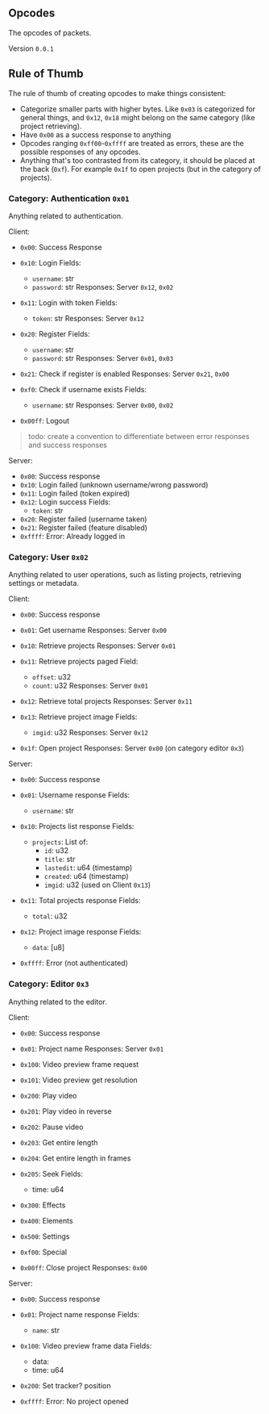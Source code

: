 ## Opcodes

The opcodes of packets.

Version `0.0.1`

## Rule of Thumb

The rule of thumb of creating opcodes to make things consistent:
 - Categorize smaller parts with higher bytes. Like `0x03` is categorized for general things, and `0x12`, `0x18` might belong on the same category (like project retrieving).
 - Have `0x00` as a success response to anything
 - Opcodes ranging `0xff00`-`0xffff` are treated as errors, these are the possible responses of any opcodes.
 - Anything that's too contrasted from its category, it should be placed at the back (`0xf`). For example `0x1f` to open projects (but in the category of projects).

### Category: Authentication `0x01`

Anything related to authentication.

Client:
 - `0x00`: Success Response

 - `0x10`: Login
   Fields:
    - `username`: str
    - `password`: str
   Responses: Server `0x12`, `0x02`

 - `0x11`: Login with token
   Fields:
    - `token`: str
   Responses: Server `0x12`

 - `0x20`: Register
   Fields:
    - `username`: str
    - `password`: str
   Responses: Server `0x01`, `0x03`

 - `0x21`: Check if register is enabled
   Responses: Server `0x21`, `0x00`
 
 - `0xf0`: Check if username exists
   Fields:
    - `username`: str
   Responses: Server `0x00`, `0x02`

 - `0x00ff`: Logout

> todo: create a convention to differentiate between error responses and success responses

Server:
 - `0x00`: Success response
 - `0x10`: Login failed (unknown username/wrong password)
 - `0x11`: Login failed (token expired)
 - `0x12`: Login success
   Fields:
    - `token`: str
 - `0x20`: Register failed (username taken)
 - `0x21`: Register failed (feature disabled)
 - `0xffff`: Error: Already logged in

### Category: User `0x02`

Anything related to user operations, such as listing projects, retrieving settings or metadata.

Client:
 - `0x00`: Success response

 - `0x01`: Get username
   Responses: Server `0x00`

 - `0x10`: Retrieve projects
   Responses: Server `0x01`
 - `0x11`: Retrieve projects paged
   Field:
    - `offset`: u32
    - `count`: u32
   Responses: Server `0x01`
 - `0x12`: Retrieve total projects
   Responses: Server `0x11`
 - `0x13`: Retrieve project image
   Fields:
    - `imgid`: u32
   Responses: Server `0x12`

 - `0x1f`: Open project
   Responses: Server `0x00` (on category editor `0x3`)

Server:
 - `0x00`: Success response

 - `0x01`: Username response
   Fields:
    - `username`: str

 - `0x10`: Projects list response
   Fields:
    - `projects`:
      List of:
       - `id`: u32
       - `title`: str
       - `lastedit`: u64 (timestamp)
       - `created`: u64 (timestamp)
       - `imgid`: u32 (used on Client `0x13`)
 - `0x11`: Total projects response
   Fields:
    - `total`: u32
 - `0x12`: Project image response
    Fields:
     - `data`: [u8]

 - `0xffff`: Error (not authenticated)

### Category: Editor `0x3`

Anything related to the editor.

Client:
 - `0x00`: Success response
 - `0x01`: Project name
   Responses: Server `0x01`

 - `0x100`: Video preview frame request
 - `0x101`: Video preview get resolution

 - `0x200`: Play video
 - `0x201`: Play video in reverse
 - `0x202`: Pause video
 - `0x203`: Get entire length
 - `0x204`: Get entire length in frames
 - `0x205`: Seek
   Fields: 
    - time: u64


 - `0x300`: Effects

 - `0x400`: Elements

 - `0x500`: Settings

 - `0xf00`: Special

 - `0x00ff`: Close project
   Responses: `0x00`

Server:
 - `0x00`: Success response
 - `0x01`: Project name response
   Fields:
    - `name`: str

 - `0x100`: Video preview frame data
   Fields:
    - data: 
    - time: u64

 - `0x200`: Set tracker? position

 - `0xffff`: Error: No project opened
